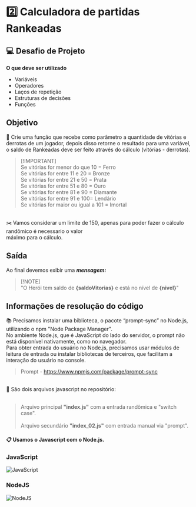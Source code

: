 # 2️⃣ Calculadora de partidas Rankeadas

## 💻 Desafio de Projeto

**O que deve ser utilizado**

- Variáveis
- Operadores
- Laços de repetição
- Estruturas de decisões
- Funções


## Objetivo

🔑 Crie uma função que recebe como parâmetro a quantidade de vitórias e derrotas de um jogador, depois disso retorne o resultado para uma variável, o saldo de Rankeadas deve ser feito através do cálculo (vitórias - derrotas).

> [!IMPORTANT]<br>
> Se vitórias for menor do que 10 = Ferro<br>
> Se vitórias for entre 11 e 20 = Bronze<br>
> Se vitórias for entre 21 e 50 = Prata<br>
> Se vitórias for entre 51 e 80 = Ouro<br>
> Se vitórias for entre 81 e 90 = Diamante<br>
> Se vitórias for entre 91 e 100= Lendário<br>
> Se vitórias for maior ou igual a 101 = Imortal<br>

<br>
✂️ Vamos considerar um limite de 150, apenas para poder fazer o cálculo randômico é necessario o valor<br>
máximo para o cálculo.<br>

  
## Saída

Ao final devemos exibir uma ***mensagem:***<br>

> [!NOTE]<br>
> "O Herói tem saldo de **{saldoVitorias}** e está no nível de **{nivel}**"

  
## Informações de resolução do código

<p>📚 Precisamos instalar uma biblioteca, o pacote “prompt-sync” no Node.js, utilizando o npm "Node Package Manager".<br>No ambiente Node.js, que é JavaScript do lado do servidor, o prompt não está disponível nativamente, como no navegador.<br>Para obter entrada do usuário no Node.js, precisamos usar módulos de leitura de entrada ou instalar bibliotecas de terceiros, que facilitam a interação do usuário no console.<br>

> Prompt - https://www.npmjs.com/package/prompt-sync <br>

<br>
📂 São dois arquivos javascript no repositório:<br>
<br>

> Arquivo principal **"index.js"** com a entrada randômica e "switch case".<br>
><br>
> Arquivo secundário **"index_02.js"** com entrada manual via "prompt".<br>
  

#### 📋 Usamos o Javascript com o Node.js.

### JavaScript
![JavaScript](https://img.shields.io/badge/javascript-%23323330.svg?style=for-the-badge&logo=javascript&logoColor=%23F7DF1E)

### NodeJS
![NodeJS](https://img.shields.io/badge/node.js-6DA55F?style=for-the-badge&logo=node.js&logoColor=white)
